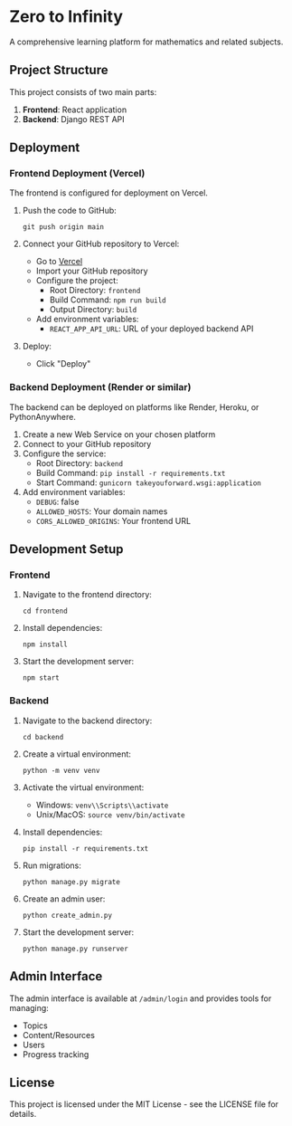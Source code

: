 # Zero to Infinity

A comprehensive learning platform for mathematics and related subjects.

## Project Structure

This project consists of two main parts:

1. **Frontend**: React application
2. **Backend**: Django REST API

## Deployment

### Frontend Deployment (Vercel)

The frontend is configured for deployment on Vercel.

1. Push the code to GitHub:
   ```
   git push origin main
   ```

2. Connect your GitHub repository to Vercel:
   - Go to [Vercel](https://vercel.com/)
   - Import your GitHub repository
   - Configure the project:
     - Root Directory: `frontend`
     - Build Command: `npm run build`
     - Output Directory: `build`
   - Add environment variables:
     - `REACT_APP_API_URL`: URL of your deployed backend API

3. Deploy:
   - Click "Deploy"

### Backend Deployment (Render or similar)

The backend can be deployed on platforms like Render, Heroku, or PythonAnywhere.

1. Create a new Web Service on your chosen platform
2. Connect to your GitHub repository
3. Configure the service:
   - Root Directory: `backend`
   - Build Command: `pip install -r requirements.txt`
   - Start Command: `gunicorn takeyouforward.wsgi:application`
4. Add environment variables:
   - `DEBUG`: false
   - `ALLOWED_HOSTS`: Your domain names
   - `CORS_ALLOWED_ORIGINS`: Your frontend URL

## Development Setup

### Frontend

1. Navigate to the frontend directory:
   ```
   cd frontend
   ```

2. Install dependencies:
   ```
   npm install
   ```

3. Start the development server:
   ```
   npm start
   ```

### Backend

1. Navigate to the backend directory:
   ```
   cd backend
   ```

2. Create a virtual environment:
   ```
   python -m venv venv
   ```

3. Activate the virtual environment:
   - Windows: `venv\\Scripts\\activate`
   - Unix/MacOS: `source venv/bin/activate`

4. Install dependencies:
   ```
   pip install -r requirements.txt
   ```

5. Run migrations:
   ```
   python manage.py migrate
   ```

6. Create an admin user:
   ```
   python create_admin.py
   ```

7. Start the development server:
   ```
   python manage.py runserver
   ```

## Admin Interface

The admin interface is available at `/admin/login` and provides tools for managing:

- Topics
- Content/Resources
- Users
- Progress tracking

## License

This project is licensed under the MIT License - see the LICENSE file for details.

